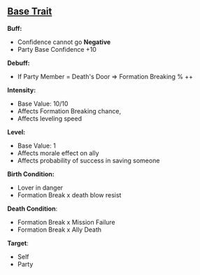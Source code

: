 ## <u>Base Trait</u>
**Buff:**
- Confidence cannot go **Negative**
- Party Base Confidence +10 

**Debuff:**
- If Party Member = Death's Door => Formation Breaking % ++

**Intensity:**
- Base Value: 10/10 
- Affects Formation Breaking chance, 
- Affects leveling speed

**Level:**
- Base Value: 1
- Affects morale effect on ally
- Affects probability of success in saving someone


**Birth Condition:**
- Lover in danger
- Formation Break x death blow resist

**Death Condition**:
- Formation Break x Mission Failure
- Formation Break x Ally Death

**Target**: 
- Self 
- Party
